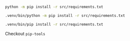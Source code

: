 ```bash
python -m pip install -r src/requirements.txt

.venv/bin/python -m pip install -r src/requirements.txt

.venv/bin/pip install -r src/requirements.txt
```

Checkout `pip-tools`
